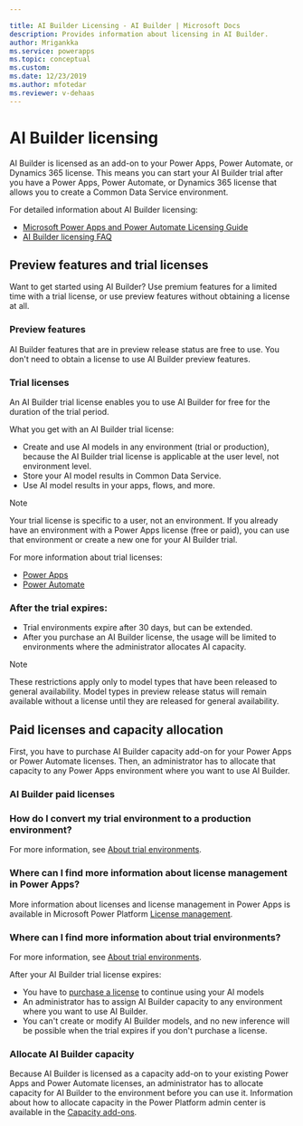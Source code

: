 ```yaml
---

title: AI Builder Licensing - AI Builder | Microsoft Docs
description: Provides information about licensing in AI Builder.
author: Mrigankka
ms.service: powerapps
ms.topic: conceptual
ms.custom: 
ms.date: 12/23/2019
ms.author: mfotedar
ms.reviewer: v-dehaas
---
```


# AI Builder licensing

AI Builder is licensed as an add-on to your Power Apps, Power Automate, or Dynamics 365 license. This means you can start your AI Builder trial after you have a Power Apps, Power Automate, or Dynamics 365 license that allows you to create a Common Data Service environment.

For detailed information about AI Builder licensing:

- [Microsoft Power Apps and Power Automate Licensing Guide](https://go.microsoft.com/fwlink/?LinkId=2085130&clcid=0x409)
- [AI Builder licensing FAQ](/power-platform/admin/powerapps-flow-licensing-faq#ai-builder)

## Preview features and trial licenses

Want to get started using AI Builder? Use premium features for a limited time with a trial license, or use preview features without obtaining a license at all.

### Preview features

AI Builder features that are in preview release status are free to use. You don't need to obtain a license to use AI Builder preview features.

### Trial licenses

An AI Builder trial license enables you to use AI Builder for free for the duration of the trial period.

What you get with an AI Builder trial license:

- Create and use AI models in any environment (trial or production), because the AI Builder trial license is applicable at the user level, not environment level.
- Store your AI model results in Common Data Service.
- Use AI model results in your apps, flows, and more.

> [!NOTE]
> Your trial license is specific to a user, not an environment. If you already have an environment with a Power Apps license (free or paid), you can use that environment or create a new one for your AI Builder trial.

For more information about trial licenses:

- [Power Apps](https://signup.microsoft.com/Start?sku=powerapps)
- [Power Automate](https://preview.flow.microsoft.com/)

### After the trial expires:

- Trial environments expire after 30 days, but can be extended.
- After<!--Via Writing Style Guide.--> you purchase an AI Builder license, the usage will be limited to environments where the administrator allocates AI capacity.

> [!NOTE]
> These restrictions apply only to model types that have been released to general availability. Model types in preview release status will remain available without a license until they are released for general availability.

## Paid licenses and capacity allocation

First, you have to purchase AI Builder capacity add-on for your Power Apps or Power Automate licenses. Then, an administrator has to allocate that capacity to any Power Apps environment where you want to use AI Builder.

### AI Builder paid licenses

### How do I convert my trial environment to a production environment?

For more information, see [About trial environments](/power-platform/admin/trial-environments).

### Where can I find more information about license management in Power Apps?

More information about licenses and license management in Power Apps is available in Microsoft Power Platform [License management](/power-platform/admin/wp-license-management).

### Where can I find more information about trial environments?

For more information, see [About trial environments](/power-platform/admin/trial-environments).

After your AI Builder trial license expires:

- You have to [purchase a license](/power-platform/admin/signup-for-powerapps-admin) to continue using your AI models
- An administrator has to assign AI Builder capacity to any environment where you want to use AI Builder.
- You can't create or modify AI Builder models, and no new inference will be possible when the trial expires if you don't purchase a license.

### Allocate AI Builder capacity

Because AI Builder is licensed as a capacity add-on to your existing Power Apps and Power Automate licenses, an administrator has to allocate capacity for AI Builder to the environment before you can use it. Information about how to allocate capacity in the Power Platform admin center is available in the [Capacity add-ons](/power-platform/admin/capacity-add-on).
